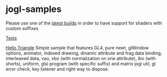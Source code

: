# jogl-samples

Please use one of the [latest builds](http://jogamp.org/deployment/archive/master/gluegen_876-joal_603-jogl_1414-jocl_1066/archive/) in order to have support for shaders with custom suffixes


[Tests](https://github.com/elect86/jogl-samples/tree/master/jogl-samples/src/tests)

[Hello Triangle](https://github.com/elect86/jogl-samples/blob/master/jogl-samples/src/helloTriangle/HelloTriangle.java)
Simple sample that features GL4, pure newt, glWindow options, animator, indexed drawing, dinamic attribute and frag data binding, interleaved data, vao, vbo (with normalization on one attribute), ibo (with shorts), uniform, glsl program (with specific suffix) and matrix jogl util, gl error check, key listener and right way to dispose. 
